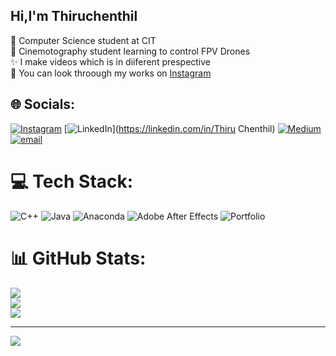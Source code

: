 ## Hi,I'm Thiruchenthil 

🧠 Computer Science student at CIT<br/>
🔗 Cinemotography student learning to control FPV Drones<br/>
✨ I make videos which is in diiferent prespective<br/>
🐧 You can look throough my works on [Instagram](https://www.instagram.com/skysnapper_fpv_?igsh=OGt5aDlrb2N5ZDl6)



## 🌐 Socials:
[![Instagram](https://img.shields.io/badge/Instagram-%23E4405F.svg?logo=Instagram&logoColor=white)](https://instagram.com/yaa.itz_thiru) [![LinkedIn](https://img.shields.io/badge/LinkedIn-%230077B5.svg?logo=linkedin&logoColor=white)](https://linkedin.com/in/Thiru Chenthil) [![Medium](https://img.shields.io/badge/Medium-12100E?logo=medium&logoColor=white)](https://medium.com/@thiruchenthil) [![email](https://img.shields.io/badge/Email-D14836?logo=gmail&logoColor=white)](mailto:thiruchenthils@gmail.com) 

# 💻 Tech Stack:
![C++](https://img.shields.io/badge/c++-%2300599C.svg?style=for-the-badge&logo=c%2B%2B&logoColor=white) ![Java](https://img.shields.io/badge/java-%23ED8B00.svg?style=for-the-badge&logo=openjdk&logoColor=white) ![Anaconda](https://img.shields.io/badge/Anaconda-%2344A833.svg?style=for-the-badge&logo=anaconda&logoColor=white) ![Adobe After Effects](https://img.shields.io/badge/Adobe%20After%20Effects-9999FF.svg?style=for-the-badge&logo=Adobe%20After%20Effects&logoColor=white) ![Portfolio](https://img.shields.io/badge/Portfolio-%23000000.svg?style=for-the-badge&logo=firefox&logoColor=#FF7139)
# 📊 GitHub Stats:
![](https://github-readme-stats.vercel.app/api?username=Thiruchenthil&theme=merko&hide_border=false&include_all_commits=false&count_private=false)<br/>
![](https://nirzak-streak-stats.vercel.app/?user=Thiruchenthil&theme=merko&hide_border=false)<br/>
![](https://github-readme-stats.vercel.app/api/top-langs/?username=Thiruchenthil&theme=merko&hide_border=false&include_all_commits=false&count_private=false&layout=compact)

---
[![](https://visitcount.itsvg.in/api?id=Thiruchenthil&icon=0&color=0)](https://visitcount.itsvg.in)

<!-- Proudly created with GPRM ( https://gprm.itsvg.in ) -->
